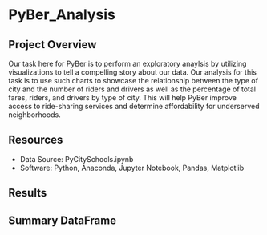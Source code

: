 # PyBer_Analysis
## Project Overview
Our task here for PyBer is to perform an exploratory anaylsis by utilizing visualizations to tell a compelling story about our data. Our analysis for this task is to use such charts to showcase the relationship between the type of city and the number of riders and drivers as well as the percentage of total fares, riders, and drivers by type of city. This will help PyBer improve access to ride-sharing services and determine affordability for underserved neighborhoods. 

## Resources
- Data Source: PyCitySchools.ipynb 
- Software: Python, Anaconda, Jupyter Notebook, Pandas, Matplotlib

## Results


## Summary DataFrame
